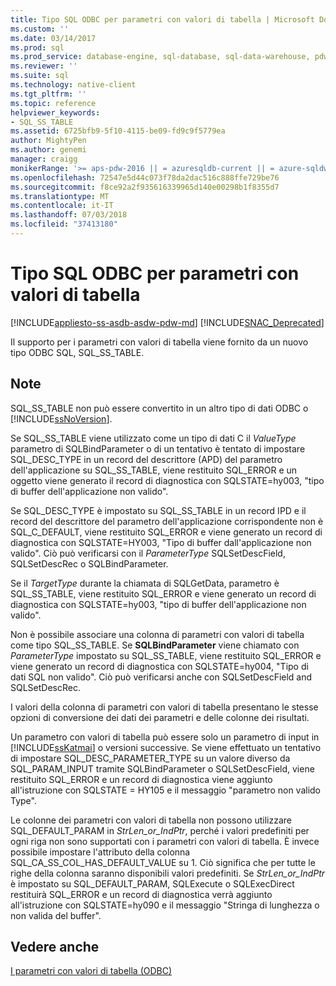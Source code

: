 ```yaml
---
title: Tipo SQL ODBC per parametri con valori di tabella | Microsoft Docs
ms.custom: ''
ms.date: 03/14/2017
ms.prod: sql
ms.prod_service: database-engine, sql-database, sql-data-warehouse, pdw
ms.reviewer: ''
ms.suite: sql
ms.technology: native-client
ms.tgt_pltfrm: ''
ms.topic: reference
helpviewer_keywords:
- SQL_SS_TABLE
ms.assetid: 6725bfb9-5f10-4115-be09-fd9c9f5779ea
author: MightyPen
ms.author: genemi
manager: craigg
monikerRange: '>= aps-pdw-2016 || = azuresqldb-current || = azure-sqldw-latest || >= sql-server-2016 || = sqlallproducts-allversions'
ms.openlocfilehash: 72547e5d44c073f78da2dac516c888ffe729be76
ms.sourcegitcommit: f8ce92a2f935616339965d140e00298b1f8355d7
ms.translationtype: MT
ms.contentlocale: it-IT
ms.lasthandoff: 07/03/2018
ms.locfileid: "37413180"
---
```

# <a name="odbc-sql-type-for-table-valued-parameters"></a>Tipo SQL ODBC per parametri con valori di tabella
[!INCLUDE[appliesto-ss-asdb-asdw-pdw-md](../../includes/appliesto-ss-asdb-asdw-pdw-md.md)]
[!INCLUDE[SNAC_Deprecated](../../includes/snac-deprecated.md)]

  Il supporto per i parametri con valori di tabella viene fornito da un nuovo tipo ODBC SQL, SQL_SS_TABLE.  
  
## <a name="remarks"></a>Note  
 SQL_SS_TABLE non può essere convertito in un altro tipo di dati ODBC o [!INCLUDE[ssNoVersion](../../includes/ssnoversion-md.md)].  
  
 Se SQL_SS_TABLE viene utilizzato come un tipo di dati C il *ValueType* parametro di SQLBindParameter o di un tentativo è tentato di impostare SQL_DESC_TYPE in un record del descrittore (APD) del parametro dell'applicazione su SQL_SS_TABLE, viene restituito SQL_ERROR e un oggetto viene generato il record di diagnostica con SQLSTATE=hy003, "tipo di buffer dell'applicazione non valido".  
  
 Se SQL_DESC_TYPE è impostato su SQL_SS_TABLE in un record IPD e il record del descrittore del parametro dell'applicazione corrispondente non è SQL_C_DEFAULT, viene restituito SQL_ERROR e viene generato un record di diagnostica con SQLSTATE=HY003, "Tipo di buffer dall'applicazione non valido". Ciò può verificarsi con il *ParameterType* SQLSetDescField, SQLSetDescRec o SQLBindParameter.  
  
 Se il *TargetType* durante la chiamata di SQLGetData, parametro è SQL_SS_TABLE, viene restituito SQL_ERROR e viene generato un record di diagnostica con SQLSTATE=hy003, "tipo di buffer dell'applicazione non valido".  
  
 Non è possibile associare una colonna di parametri con valori di tabella come tipo SQL_SS_TABLE. Se **SQLBindParameter** viene chiamato con *ParameterType* impostato su SQL_SS_TABLE, viene restituito SQL_ERROR e viene generato un record di diagnostica con SQLSTATE=hy004, "Tipo di dati SQL non valido". Ciò può verificarsi anche con SQLSetDescField and SQLSetDescRec.  
  
 I valori della colonna di parametri con valori di tabella presentano le stesse opzioni di conversione dei dati dei parametri e delle colonne dei risultati.  
  
 Un parametro con valori di tabella può essere solo un parametro di input in [!INCLUDE[ssKatmai](../../includes/sskatmai-md.md)] o versioni successive. Se viene effettuato un tentativo di impostare SQL_DESC_PARAMETER_TYPE su un valore diverso da SQL_PARAM_INPUT tramite SQLBindParameter o SQLSetDescField, viene restituito SQL_ERROR e un record di diagnostica viene aggiunto all'istruzione con SQLSTATE = HY105 e il messaggio "parametro non valido Type".  
  
 Le colonne dei parametri con valori di tabella non possono utilizzare SQL_DEFAULT_PARAM in *StrLen_or_IndPtr*, perché i valori predefiniti per ogni riga non sono supportati con i parametri con valori di tabella. È invece possibile impostare l'attributo della colonna SQL_CA_SS_COL_HAS_DEFAULT_VALUE su 1. Ciò significa che per tutte le righe della colonna saranno disponibili valori predefiniti. Se *StrLen_or_IndPtr* è impostato su SQL_DEFAULT_PARAM, SQLExecute o SQLExecDirect restituirà SQL_ERROR e un record di diagnostica verrà aggiunto all'istruzione con SQLSTATE=hy090 e il messaggio "Stringa di lunghezza o non valida del buffer".  
  
## <a name="see-also"></a>Vedere anche  
 [I parametri con valori di tabella &#40;ODBC&#41;](../../relational-databases/native-client-odbc-table-valued-parameters/table-valued-parameters-odbc.md)  
  
  
